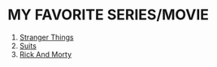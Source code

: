# **MY FAVORITE SERIES/MOVIE**

1. [Stranger Things]([https://www.example.com](https://www.imdb.com/title/tt4574334/))
2. [Suits]([https://www.example.com](https://www.imdb.com/title/tt1632701/))
3. [Rick And Morty]([https://www.example.com](https://www.adultswim.com/videos/rick-and-morty))
